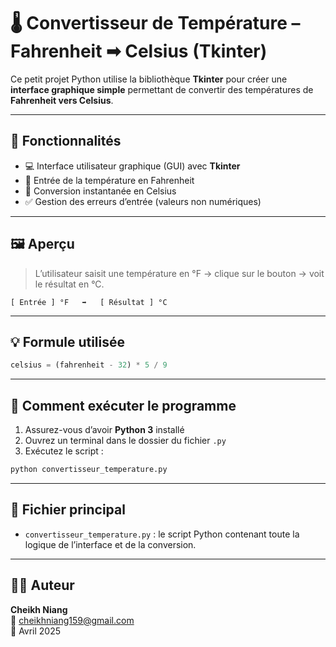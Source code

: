 # 🌡️ Convertisseur de Température – Fahrenheit ➡ Celsius (Tkinter)

Ce petit projet Python utilise la bibliothèque **Tkinter** pour créer une **interface graphique simple** permettant de convertir des températures de **Fahrenheit vers Celsius**.

---

## 🧠 Fonctionnalités

- 💻 Interface utilisateur graphique (GUI) avec **Tkinter**
- 🔢 Entrée de la température en Fahrenheit
- 🔁 Conversion instantanée en Celsius
- ✅ Gestion des erreurs d’entrée (valeurs non numériques)

---

## 🖼️ Aperçu

> L’utilisateur saisit une température en °F → clique sur le bouton → voit le résultat en °C.

```
[ Entrée ] °F   ➡   [ Résultat ] °C
```

---

## 💡 Formule utilisée

```python
celsius = (fahrenheit - 32) * 5 / 9
```

---

## 🚀 Comment exécuter le programme

1. Assurez-vous d’avoir **Python 3** installé
2. Ouvrez un terminal dans le dossier du fichier `.py`
3. Exécutez le script :

```bash
python convertisseur_temperature.py
```

---

## 📁 Fichier principal

- `convertisseur_temperature.py` : le script Python contenant toute la logique de l’interface et de la conversion.

---

## 👨‍💻 Auteur

**Cheikh Niang**  
📧 cheikhniang159@gmail.com  
📆 Avril 2025
